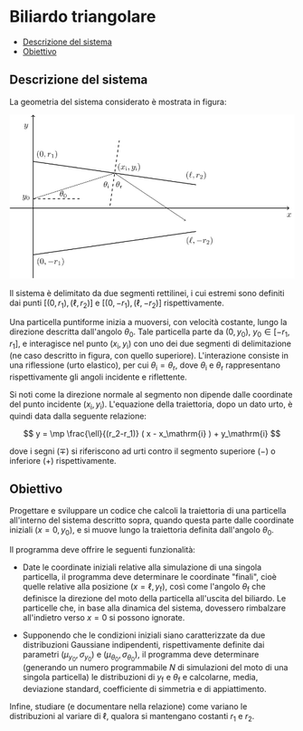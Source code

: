 <!-- omit in toc -->
# Biliardo triangolare

- [Descrizione del sistema](#descrizione-del-sistema)
- [Obiettivo](#obiettivo)

## Descrizione del sistema

La geometria del sistema considerato è mostrata in figura:

![biliardo triangolare](biliardo.svg)

Il sistema è delimitato da due segmenti rettilinei, i cui estremi
sono definiti dai punti $[(0, r_1), (\ell, r_2)]$ e
$[(0, -r_1), (\ell, -r_2)]$ rispettivamente.

Una particella puntiforme inizia a muoversi, con velocità costante, lungo la
direzione descritta dall'angolo $\theta_0$. Tale particella parte da $(0, y_0)$,
$y_0 \in [-r_1, r_1]$, e interagisce nel punto $(x_\mathrm{i}, y_\mathrm{i})$
con uno dei due segmenti di delimitazione (ne caso descritto in figura, con
quello superiore). L'interazione consiste in una riflessione (urto elastico),
per cui $\theta_\mathrm{i} = \theta_\mathrm{r}$, dove $\theta_\mathrm{i}$ e
$\theta_\mathrm{r}$ rappresentano rispettivamente gli angoli incidente e
riflettente.

Si noti come la direzione normale al segmento non dipende dalle coordinate del
punto incidente $(x_\mathrm{i}, y_\mathrm{i})$. L'equazione della traiettoria,
dopo un dato urto, è quindi data dalla seguente relazione:

$$
y = \mp \frac{\ell}{(r_2-r_1)} ( x - x_\mathrm{i} ) + y_\mathrm{i}
$$

dove i segni ($\mp$) si riferiscono ad urti contro il segmento superiore ($-$) o
inferiore ($+$) rispettivamente.

## Obiettivo

Progettare e sviluppare un codice che calcoli la traiettoria di una particella
all'interno del sistema descritto sopra, quando questa parte dalle coordinate
iniziali $(x = 0, y_0)$, e si muove lungo la traiettoria definita dall'angolo
$\theta_0$.

Il programma deve offrire le seguenti funzionalità:

- Date le coordinate iniziali relative alla simulazione di una singola
  particella, il programma deve determinare le coordinate "finali", cioè quelle
  relative alla posizione $(x = \ell, y_\mathrm{f})$, così come l'angolo
  $\theta_\mathrm{f}$ che definisce la direzione del moto della particella
  all'uscita del biliardo. Le particelle che, in base alla dinamica del sistema,
  dovessero rimbalzare all'indietro verso $x = 0$ si possono ignorate.

- Supponendo che le condizioni iniziali siano caratterizzate da due
  distribuzioni Gaussiane indipendenti, rispettivamente definite dai parametri
  $(\mu_{y_0}, \sigma_{y_0})$ e $(\mu_{\theta_0}, \sigma_{\theta_0})$, il
  programma deve determinare (generando un numero programmabile $N$ di
  simulazioni del moto di una singola particella) le distribuzioni di
  $y_\mathrm{f}$ e $\theta_\mathrm{f}$ e calcolarne, media, deviazione standard,
  coefficiente di simmetria e di appiattimento.

Infine, studiare (e documentare nella relazione) come variano le distribuzioni al
variare di $\ell$, qualora si mantengano costanti $r_1$ e $r_2$.
